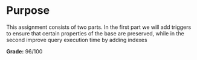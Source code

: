 # Purpose
This assignment consists of two parts. In the first part we will add triggers to ensure that certain properties of the base are preserved, while in the second improve query execution time by adding indexes

**Grade:** 96/100
